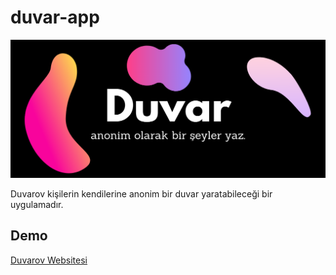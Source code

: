 # duvar-app

![](app/static/assets/duvarov.png)

Duvarov kişilerin kendilerine anonim bir duvar yaratabileceği bir uygulamadır. 

## Demo
[Duvarov Websitesi](https://duvarov.herokuapp.com/)




